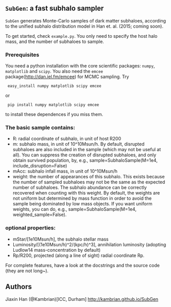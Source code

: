 ## `SubGen`: a fast subhalo sampler 
`SubGen` generates Monte-Carlo samples of dark matter subhaloes, according to the unified subhalo distribution model in Han et. al. (2015; coming soon).

To get started, check `example.py`. You only need to specify the host halo mass, and the number of subhaloes to sample.

### Prerequisites

You need a python installation with the core scientific packages: `numpy`, `matplotlib` and `scipy`.
You also need the `emcee` package(http://dan.iel.fm/emcee) for MCMC sampling. Try

     easy_install numpy matplotlib scipy emcee

or

     pip install numpy matplotlib scipy emcee

to install these dependences if you miss them.

### The basic sample contains:

- R:     radial coordinate of subhalo, in unit of host R200
- m:     subhalo mass, in unit of 10^10Msun/h. By default, disrupted subhaloes are also included in the sample (which may not be useful at all). You can suppress the creation of disrupted subhaloes, and only obtain survived population, by, e.g., 
        sample=SubhaloSample(M=1e4, include_disruption=False)
- mAcc:  subhalo infall mass, in unit of 10^10Msun/h
- weight: the number of appearances of this subhalo. This exists because the number of sampled subhaloes may not be the same as the expected number of subhaloes. The subhalo abundance can be correctly recovered when counting with this weight. By default, the weights are not uniform but determined by mass function in order to avoid the sample being dominated by low mass objects. If you want uniform weights, you can do, e.g., 
        sample=SubhaloSample(M=1e4, weighted_sample=False).

### optional properties:  
  - mStar/[1e10Msun/h],  the subhalo stellar mass
  - Luminosity/[(1e10Msun/h)^2/(kpc/h)^3],  annihilation luminosity (adopting Ludlow14 mass-concentration by default)
  - Rp/R200,  projected (along a line of sight) radial coordinate Rp. 

For complete features, have a look at the docstrings and the source code (they are not long~).

## Authors
Jiaxin Han (@Kambrian)[ICC, Durham]
http://kambrian.github.io/SubGen